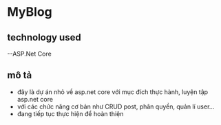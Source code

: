 # MyBlog
## technology used
--ASP.Net Core 
## mô tả
- đây là dự án nhỏ về asp.net core với mục đích thực hành, luyện tập asp.net core
- với các chức năng cơ bản như CRUD post, phân quyền, quản lí user...
- đang tiếp tục thực hiện để hoàn thiện
